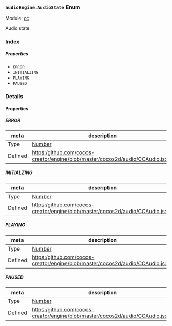 ### `audioEngine.AudioState` Enum



Module: [cc](../modules/cc.md)




Audio state.

### Index

##### Properties

  - `ERROR`
  - `INITIALZING`
  - `PLAYING`
  - `PAUSED`

### Details

#### Properties


##### ERROR

> 

| meta | description |
|------|-------------|
| Type | <a href="https://developer.mozilla.org/en/JavaScript/Reference/Global_Objects/Number" class="crosslink external" target="_blank">Number</a> |
| Defined | [https:/github.com/cocos-creator/engine/blob/master/cocos2d/audio/CCAudio.js:70](https:/github.com/cocos-creator/engine/blob/master/cocos2d/audio/CCAudio.js#L70) |



##### INITIALZING

> 

| meta | description |
|------|-------------|
| Type | <a href="https://developer.mozilla.org/en/JavaScript/Reference/Global_Objects/Number" class="crosslink external" target="_blank">Number</a> |
| Defined | [https:/github.com/cocos-creator/engine/blob/master/cocos2d/audio/CCAudio.js:74](https:/github.com/cocos-creator/engine/blob/master/cocos2d/audio/CCAudio.js#L74) |



##### PLAYING

> 

| meta | description |
|------|-------------|
| Type | <a href="https://developer.mozilla.org/en/JavaScript/Reference/Global_Objects/Number" class="crosslink external" target="_blank">Number</a> |
| Defined | [https:/github.com/cocos-creator/engine/blob/master/cocos2d/audio/CCAudio.js:78](https:/github.com/cocos-creator/engine/blob/master/cocos2d/audio/CCAudio.js#L78) |



##### PAUSED

> 

| meta | description |
|------|-------------|
| Type | <a href="https://developer.mozilla.org/en/JavaScript/Reference/Global_Objects/Number" class="crosslink external" target="_blank">Number</a> |
| Defined | [https:/github.com/cocos-creator/engine/blob/master/cocos2d/audio/CCAudio.js:82](https:/github.com/cocos-creator/engine/blob/master/cocos2d/audio/CCAudio.js#L82) |


